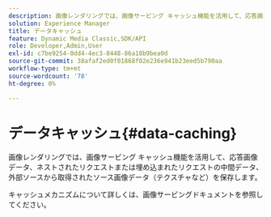 ```yaml
---
description: 画像レンダリングでは、画像サービング キャッシュ機能を活用して、応答画像データ、ネストされたリクエストまたは埋め込まれたリクエストの中間データ、外部ソースから取得されたソース画像データ（テクスチャなど）を保存します。
solution: Experience Manager
title: データキャッシュ
feature: Dynamic Media Classic,SDK/API
role: Developer,Admin,User
exl-id: c7be9254-0dd4-4ec3-8448-86a18b9bea0d
source-git-commit: 38afaf2ed0f01868f02e236e941b23eed5b790aa
workflow-type: tm+mt
source-wordcount: '78'
ht-degree: 0%

---
```


# データキャッシュ{#data-caching}

画像レンダリングでは、画像サービング キャッシュ機能を活用して、応答画像データ、ネストされたリクエストまたは埋め込まれたリクエストの中間データ、外部ソースから取得されたソース画像データ（テクスチャなど）を保存します。

キャッシュメカニズムについて詳しくは、画像サービングドキュメントを参照してください。

